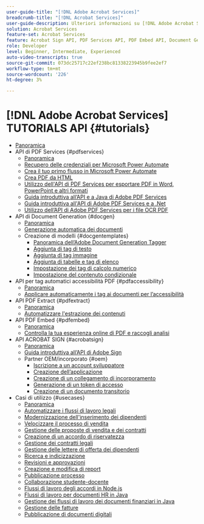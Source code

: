 ```yaml
---
user-guide-title: "[!DNL Adobe Acrobat Services]"
breadcrumb-title: "[!DNL Acrobat Services]"
user-guide-description: Ulteriori informazioni su [!DNL Adobe Acrobat Services]
solution: Acrobat Services
feature-set: Acrobat Services
feature: Acrobat Sign API, PDF Services API, PDF Embed API, Document Generation API
role: Developer
level: Beginner, Intermediate, Experienced
auto-video-transcripts: true
source-git-commit: 073dc25717c22ef238bc81338223945b9fee2ef7
workflow-type: tm+mt
source-wordcount: '226'
ht-degree: 3%

---
```



# [!DNL Adobe Acrobat Services] TUTORIALS API {#tutorials}

+ [Panoramica](overview.md)
+ API di PDF Services {#pdfservices}
   + [Panoramica](pdfservices/overview-pdfservices.md)
   + [Recupero delle credenziali per Microsoft Power Automate](pdfservices/getting-credentials-power-automate.md)
   + [Crea il tuo primo flusso in Microsoft Power Automate](pdfservices/create-workflow-power-automate.md)
   + [Crea PDF da HTML](pdfservices/createpdffromhtml.md)
   + [Utilizzo dell&#39;API di PDF Services per esportare PDF in Word, PowerPoint e altri formati](pdfservices/exportpdf.md)
   + [Guida introduttiva all’API e a Java di Adobe PDF Services](pdfservices/gettingstartedjava.md)
   + [Guida introduttiva all&#39;API di Adobe PDF Services e a .Net](pdfservices/gettingstartednet.md)
   + [Utilizzo dell’API di Adobe PDF Services per i file OCR PDF](pdfservices/ocr.md)
+ API di Document Generation {#docgen}
   + [Panoramica](docgen/overview-docgen.md)
   + [Generazione automatica dei documenti](docgen/automate-doc-gen.md)
   + Creazione di modelli {#docgentemplates}
      + [Panoramica dell’Adobe Document Generation Tagger](docgen/taggeroverview.md)
      + [Aggiunta di tag di testo](docgen/taggeraddtexttags.md)
      + [Aggiunta di tag immagine](docgen/taggeraddimagetags.md)
      + [Aggiunta di tabelle e tag di elenco](docgen/taggertables.md)
      + [Impostazione dei tag di calcolo numerico](docgen/taggercalculations.md)
      + [Impostazione del contenuto condizionale](docgen/taggerconditional.md)
+ API per tag automatici accessibilità PDF {#pdfaccessibility}
   + [Panoramica](pdfaccessibility/overview-accessibility.md)
   + [Applicare automaticamente i tag ai documenti per l’accessibilità](pdfaccessibility/automatically-add-tags.md)
+ API PDF Extract {#pdfextract}
   + [Panoramica](pdfextract/overview-extract.md)
   + [Automatizzare l&#39;estrazione dei contenuti](pdfextract/automate-content-extraction.md)
+ API PDF Embed {#pdfembed}
   + [Panoramica](pdfembed/overview-embed.md)
   + [Controlla la tua esperienza online di PDF e raccogli analisi](pdfembed/controlpdfexperience.md)
+ API ACROBAT SIGN {#acrobatsign}
   + [Panoramica](acrobatsign/overview-sign.md)
   + [Guida introduttiva all’API di Adobe Sign](acrobatsign/signapi.md)
   + Partner OEM/incorporato {#oem}
      + [Iscrizione a un account sviluppatore](acrobatsign/sign-up-developer-account.md)
      + [Creazione dell’applicazione](acrobatsign/creating-your-application.md)
      + [Creazione di un collegamento di incorporamento](acrobatsign/creating-an-embed-link.md)
      + [Generazione di un token di accesso](acrobatsign/generating-an-access-token.md)
      + [Creazione di un documento transitorio](acrobatsign/creating-a-transient-document.md)
+ Casi di utilizzo {#usecases}
   + [Panoramica](usecases/overview-usecases.md)
   + [Automatizzare i flussi di lavoro legali](usecases/automatelegalworkflows.md)
   + [Modernizzazione dell&#39;inserimento dei dipendenti](usecases/employeeonboarding.md)
   + [Velocizzare il processo di vendita](usecases/acceleratesales.md)
   + [Gestione delle proposte di vendita e dei contratti](usecases/sales.md)
   + [Creazione di un accordo di riservatezza](usecases/nda.md)
   + [Gestione dei contratti legali](usecases/legal.md)
   + [Gestione delle lettere di offerta dei dipendenti](usecases/offer.md)
   + [Ricerca e indicizzazione](usecases/searching.md)
   + [Revisioni e approvazioni](usecases/reviews.md)
   + [Creazione e modifica di report](usecases/reportcreation.md)
   + [Pubblicazione processo](usecases/jobposting.md)
   + [Collaborazione studente-docente](usecases/educationcollab.md)
   + [Flussi di lavoro degli accordi in Node.js](usecases/AgreementWorkflowsNodejs.md)
   + [Flussi di lavoro per documenti HR in Java](usecases/HRAgreementWorkflowsJava.md)
   + [Gestione dei flussi di lavoro dei documenti finanziari in Java](usecases/FinanceWorkflowsJava.md)
   + [Gestione delle fatture](usecases/invoices.md)
   + [Pubblicazione di documenti digitali](usecases/ddppdfembedapi.md)

